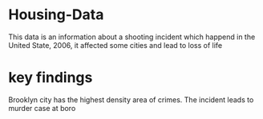 # Housing-Data
This data is an information about a shooting incident which happend in the United State, 2006, it affected some cities and lead to loss of life 
# key findings
Brooklyn city has the highest density area of crimes.
The incident leads to murder case at boro
